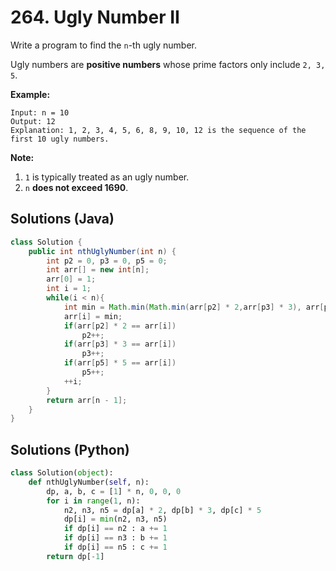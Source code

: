 # 264. Ugly Number II

Write a program to find the `n`-th ugly number.

Ugly numbers are **positive numbers** whose prime factors only include `2, 3, 5`. 

**Example:**

```
Input: n = 10
Output: 12
Explanation: 1, 2, 3, 4, 5, 6, 8, 9, 10, 12 is the sequence of the first 10 ugly numbers.
```

**Note:** 

1. `1` is typically treated as an ugly number.
2. `n` **does not exceed 1690**.

 

## Solutions (Java)

```java
class Solution {
    public int nthUglyNumber(int n) {
        int p2 = 0, p3 = 0, p5 = 0;
        int arr[] = new int[n];
        arr[0] = 1;
        int i = 1;
        while(i < n){
            int min = Math.min(Math.min(arr[p2] * 2,arr[p3] * 3), arr[p5] * 5);
            arr[i] = min;
            if(arr[p2] * 2 == arr[i])
                p2++;
            if(arr[p3] * 3 == arr[i])
                p3++;
            if(arr[p5] * 5 == arr[i])
                p5++;
            ++i;
        }
        return arr[n - 1];
    }
}
```

## Solutions (Python)

```python
class Solution(object):
    def nthUglyNumber(self, n):
        dp, a, b, c = [1] * n, 0, 0, 0
        for i in range(1, n):
            n2, n3, n5 = dp[a] * 2, dp[b] * 3, dp[c] * 5
            dp[i] = min(n2, n3, n5)
            if dp[i] == n2 : a += 1
            if dp[i] == n3 : b += 1
            if dp[i] == n5 : c += 1
        return dp[-1]
```


